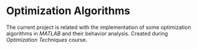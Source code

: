 # Optimization Algorithms

The current project is related with the implementation of some optimization algorithms in *MATLAB* and their behavior analysis. Created during *Optimization Techniques* course.
